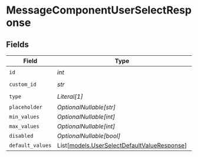 # MessageComponentUserSelectResponse


## Fields

| Field                                                                                      | Type                                                                                       | Required                                                                                   | Description                                                                                |
| ------------------------------------------------------------------------------------------ | ------------------------------------------------------------------------------------------ | ------------------------------------------------------------------------------------------ | ------------------------------------------------------------------------------------------ |
| `id`                                                                                       | *int*                                                                                      | :heavy_check_mark:                                                                         | N/A                                                                                        |
| `custom_id`                                                                                | *str*                                                                                      | :heavy_check_mark:                                                                         | N/A                                                                                        |
| `type`                                                                                     | *Literal[1]*                                                                               | :heavy_check_mark:                                                                         | N/A                                                                                        |
| `placeholder`                                                                              | *OptionalNullable[str]*                                                                    | :heavy_minus_sign:                                                                         | N/A                                                                                        |
| `min_values`                                                                               | *OptionalNullable[int]*                                                                    | :heavy_minus_sign:                                                                         | N/A                                                                                        |
| `max_values`                                                                               | *OptionalNullable[int]*                                                                    | :heavy_minus_sign:                                                                         | N/A                                                                                        |
| `disabled`                                                                                 | *OptionalNullable[bool]*                                                                   | :heavy_minus_sign:                                                                         | N/A                                                                                        |
| `default_values`                                                                           | List[[models.UserSelectDefaultValueResponse](../models/userselectdefaultvalueresponse.md)] | :heavy_minus_sign:                                                                         | N/A                                                                                        |